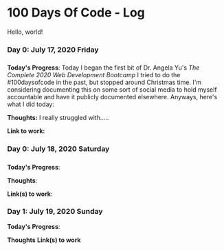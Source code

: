 # 100 Days Of Code - Log

Hello, world!

### Day 0: July 17, 2020 Friday
#####

**Today's Progress**: Today I began the first bit of Dr. Angela Yu's <i>The Complete 2020 Web Development Bootcamp</i> I tried to do the #100daysofcode in the past, but stopped around Christmas time.  I'm considering documenting this on some sort of social media to hold myself accountable and have it publicly documented elsewhere.  Anyways, here's what I did today:

**Thoughts:** I really struggled with.....

**Link to work:** 

### Day 0: July 18, 2020 Saturday
#####

**Today's Progress**: 

**Thoughts**: 

**Link(s) to work**: 


### Day 1: July 19, 2020 Sunday

**Today's Progress**:

**Thoughts**
**Link(s) to work**
